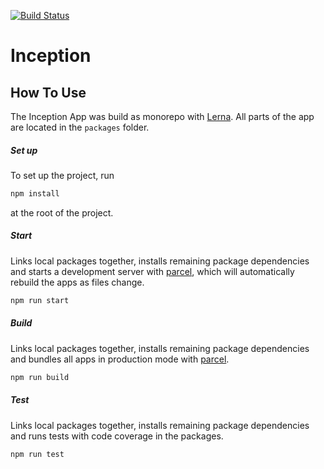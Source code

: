 [![Build Status](https://travis-ci.org/ElisaBaum/inception.svg?branch=master)](https://travis-ci.org/ElisaBaum/inception)

# Inception

## How To Use
The Inception App was build as monorepo with  [Lerna](https://github.com/lerna/lerna). 
All parts of the app are located in the ```packages``` folder. 

##### Set up
To set up the project, run
```bash
npm install
``` 
at the root of the project. 

##### Start
Links local packages together, installs remaining package dependencies
and starts a development server with [parcel](https://parceljs.org), which will automatically rebuild the apps as files 
change. 
```bash
npm run start
``` 

##### Build
Links local packages together, installs remaining package dependencies and bundles all apps 
in production mode with [parcel](https://parceljs.org).

```bash
npm run build
``` 
##### Test
Links local packages together, installs remaining package dependencies and runs tests with code coverage in the packages.
```bash
npm run test